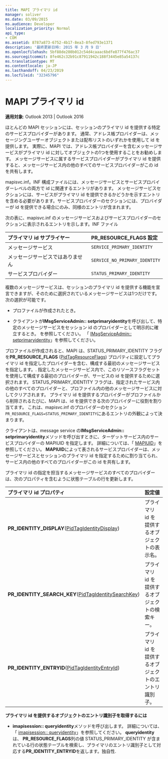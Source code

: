 ```yaml
---
title: MAPI プライマリ id
manager: soliver
ms.date: 03/09/2015
ms.audience: Developer
localization_priority: Normal
api_type:
- COM
ms.assetid: 8787a873-6752-4b17-8ea3-8fed793e1371
description: '最終更新日時: 2015 年 3 月 9 日'
ms.openlocfilehash: 5bf88de280b012c54d4caaac6bdfe877f476ac37
ms.sourcegitcommit: 8fe462c32b91c87911942c188f3445e85a54137c
ms.translationtype: MT
ms.contentlocale: ja-JP
ms.lasthandoff: 04/23/2019
ms.locfileid: "32345796"
---
```

# <a name="mapi-primary-identity"></a>MAPI プライマリ id

  
  
**適用対象**: Outlook 2013 | Outlook 2016 
  
ほとんどの MAPI セッションには、セッションのプライマリ id を提供する特定のサービスプロバイダーがあります。 通常、アドレス帳プロバイダーは、メッセージングユーザーオブジェクトまたは配布リストのいずれかを使用して id を提供します。 実際に、MAPI では、アドレス帳プロバイダーを含むメッセージサービスがプライマリ id に対してオブジェクトの1つを使用することをお勧めします。 メッセージサービスに属するサービスプロバイダーがプライマリ id を提供すると、メッセージサービス内の他のすべてのサービスプロバイダーがこの id を共有します。
  
mapisvc.inf。INF 構成ファイルには、メッセージサービスとサービスプロバイダーレベルの両方で id に関連するエントリがあります。 メッセージサービスセクションには、サービスがプライマリ id を提供できるかどうかを示すエントリを含める必要があります。サービスプロバイダーのセクションには、プロバイダーが id を提供できる場合にのみ、同様のエントリが含まれます。
  
次の表に、mapisvc.inf のメッセージサービスおよびサービスプロバイダーのセクションに表示されるエントリを示します。INF ファイル
  
|**プライマリ id サプライヤー**|**PR_RESOURCE_FLAGS 設定**|
|:-----|:-----|
|メッセージサービス  <br/> | `SERVICE_PRIMARY_IDENTITY` <br/> |
|メッセージサービスではありません  <br/> | `SERVICE_NO_PRIMARY_IDENTITY` <br/> |
|サービスプロバイダー  <br/> | `STATUS_PRIMARY_IDENTITY` <br/> |
   
複数のメッセージサービスは、セッションのプライマリ id を提供する機能を宣言できますが、そのために選択されているメッセージサービスは1つだけです。 次の選択が可能です。
  
- プロファイルが作成されたとき。
    
- クライアントが**IMsgServiceAdmin:: setprimaryidentity**を呼び出して、特定のメッセージサービスをセッション id のプロバイダーとして明示的に確立するとき。 を参照してください。 「 [IMsgServiceAdmin:: setprimaryidentity](imsgserviceadmin-setprimaryidentity.md)」を参照してください。
    
プロファイルが作成されると、MAPI は、STATUS_PRIMARY_IDENTITY フラグを**PR_RESOURCE_FLAGS** ([PidTagResourceFlags](pidtagresourceflags-canonical-property.md)) プロパティに設定してプライマリ id を指定したプロバイダーを含む、構成する最初のメッセージサービスを指定します。. 指定したメッセージサービス内で、このリソースフラグセットを使用して構成する最初のプロバイダーが、サービスの id を提供するために選択されます。 STATUS_PRIMARY_IDENTITY フラグは、指定されたサービス内の他のすべてのプロバイダーと、プロファイル内の他のメッセージサービスに対してクリアされます。 プライマリ id を提供するプロバイダーがプロファイルから削除されるたびに、MAPI は、id を提供できる次のプロバイダーに役割を割り当てます。 これは、mapisvc.inf のプロバイダーのセクション`PR_RESOURCE_FLAGS=STATUS_PRIMARY_IDENTITY`にあるエントリの外観によって決まります。 
  
クライアントは、message service の**IMsgServiceAdmin:: setprimaryidentity**メソッドを呼び出すときに、ターゲットサービス内のサービスプロバイダーの MAPIUID を指定します。 詳細については、「 [MAPIUID](mapiuid.md)」を参照してください。 **MAPIUID**によって表されるサービスプロバイダーは、メッセージサービスとセッションのプライマリ id を指定するために割り当てられ、サービス内の他のすべてのプロバイダーがこの id を共有します。 
  
プライマリ id の指定を担当するメッセージサービスのすべてのプロバイダーは、次のプロパティを含むように状態テーブルの行を更新します。
  
|**プライマリ id プロパティ**|**設定値**|
|:-----|:-----|
|**PR_IDENTITY_DISPLAY**([PidTagIdentityDisplay](pidtagidentitydisplay-canonical-property.md))  <br/> |プライマリ id を提供するオブジェクトの表示名。  <br/> |
|**PR_IDENTITY_SEARCH_KEY**([PidTagIdentitySearchKey](pidtagidentitysearchkey-canonical-property.md))  <br/> |プライマリ id を提供するオブジェクトの検索キー。  <br/> |
|**PR_IDENTITY_ENTRYID**([PidTagIdentityEntryId](pidtagidentityentryid-canonical-property.md))  <br/> |プライマリ id を提供するオブジェクトのエントリ識別子。  <br/> |
   
 **プライマリ id を提供するオブジェクトのエントリ識別子を取得するには**
  
- **imapisession:: queryidentity**メソッドを呼び出します。 詳細については、「 [imapisession:: queryidentity](imapisession-queryidentity.md)」を参照してください。 **queryidentity**は、 **PR_RESOURCE_FLAGS**列の値 STATUS_PRIMARY_IDENTITY が含まれている行の状態テーブルを検索し、プライマリのエントリ識別子として対応する**PR_IDENTITY_ENTRYID**を返します。独自性. 
    

